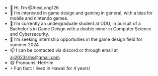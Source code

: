 - 👋 Hi, I’m @AlexLong126
- 👀 I’m interested in game design and gaming in general, with a bias for mobile and nintendo games.
- 🌱 I’m currently an undergraduate student at ODU, in pursuit of a Bachelor's in Game Deisgn with a double minor in Computer Science and Cybersecurity.
- 💞️ I’m seeking internship opportuities in the game design field for summer 2024.
- 📫 I can be contacted via discord or through email at ajl2023srhs@gmail.com
- 😄 Pronouns: He/Him
- ⚡ Fun fact: I lived in Hawaii for 4 years!

<!---
AlexLong126/AlexLong126 is a ✨ special ✨ repository because its `README.md` (this file) appears on your GitHub profile.
You can click the Preview link to take a look at your changes.
--->
